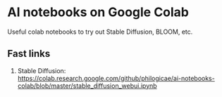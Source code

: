 # AI notebooks on Google Colab
Useful colab notebooks to try out Stable Diffusion, BLOOM, etc.

## Fast links

1. Stable Diffusion: https://colab.research.google.com/github/philogicae/ai-notebooks-colab/blob/master/stable_diffusion_webui.ipynb
